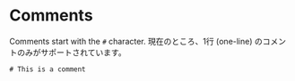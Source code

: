 # Comments

Comments start with the `#` character. 現在のところ、1行 (one-line) のコメントのみがサポートされています。

```crystal
# This is a comment
```
